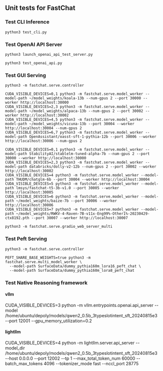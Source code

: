 ## Unit tests for FastChat

### Test CLI Inference

```
python3 test_cli.py
```

### Test OpenAI API Server

```
python3 launch_openai_api_test_server.py
```

```
python3 test_openai_api.py
```

### Test GUI Serving

```
python3 -m fastchat.serve.controller
```

```
CUDA_VISIBLE_DEVICES=0,1 python3 -m fastchat.serve.model_worker --model-path ~/model_weights/koala-13b --num-gpus 2 --port 30000 --worker http://localhost:30000
CUDA_VISIBLE_DEVICES=2,3 python3 -m fastchat.serve.model_worker --model-path ~/model_weights/alpaca-13b --num-gpus 2 --port 30002 --worker http://localhost:30002
CUDA_VISIBLE_DEVICES=4,5 python3 -m fastchat.serve.model_worker --model-path ~/model_weights/vicuna-13b --port 30004 --worker http://localhost:30004 --num-gpus 2
CUDA_VISIBLE_DEVICES=6,7 python3 -m fastchat.serve.model_worker --model-path OpenAssistant/oasst-sft-1-pythia-12b --port 30006 --worker http://localhost:30006 --num-gpus 2

CUDA_VISIBLE_DEVICES=0,1 python3 -m fastchat.serve.model_worker --model-path StabilityAI/stablelm-tuned-alpha-7b --num-gpus 2 --port 30000 --worker http://localhost:30000
CUDA_VISIBLE_DEVICES=2,3 python3 -m fastchat.serve.model_worker --model-path databricks/dolly-v2-12b --num-gpus 2 --port 30002 --worker http://localhost:30002
CUDA_VISIBLE_DEVICES=4 python3 -m fastchat.serve.model_worker --model-path THUDM/chatglm-6b --port 30004 --worker http://localhost:30004
CUDA_VISIBLE_DEVICES=5 python3 -m fastchat.serve.model_worker --model-path lmsys/fastchat-t5-3b-v1.0 --port 30005 --worker http://localhost:30005
CUDA_VISIBLE_DEVICES=6 python3 -m fastchat.serve.model_worker --model-path ~/model_weights/baize-7b --port 30006 --worker http://localhost:30006
CUDA_VISIBLE_DEVICES=7 python3 -m fastchat.serve.model_worker --model-path ~/model_weights/RWKV-4-Raven-7B-v11x-Eng99%-Other1%-20230429-ctx8192.pth --port 30007 --worker http://localhost:30007
```

```
python3 -m fastchat.serve.gradio_web_server_multi
```

### Test Peft Serving

```
python3 -m fastchat.serve.controller
```

```
PEFT_SHARE_BASE_WEIGHTS=true python3 -m fastchat.serve.multi_model_worker \
  --model-path SurfaceData/dummy_pythia160m_lora16_peft_chat \
  --model-path SurfaceData/dummy_pythia160m_lora8_peft_chat
```
### Test Native Reasoning framework
#### vllm 
CUDA_VISIBLE_DEVICES=3 python -m vllm.entrypoints.openai.api_server --model  /home/ubuntu/depoly/models/qwen2_0.5b_3typeslotintent_sft_20240815e3 --port 12001  --gpu_memory_utilization=0.2
#### lightllm
CUDA_VISIBLE_DEVICES=4 python -m lightllm.server.api_server --model_dir /home/ubuntu/depoly/models/qwen2_0.5b_3typeslotintent_sft_20240815e3 --host 0.0.0.0   --port 12002 --tp 1 --max_total_token_num 60000 --batch_max_tokens 4096 --tokenizer_mode fast --nccl_port 28775
